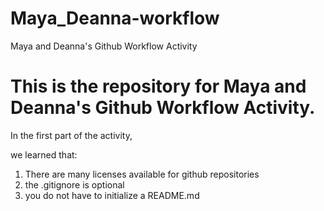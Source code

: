 # Maya_Deanna-workflow
Maya and Deanna's Github Workflow Activity


# This is the repository for Maya and Deanna's Github Workflow Activity.

In the first part of the activity,

we learned that:

1. There are many licenses available for github repositories
2. the .gitignore is optional
3. you do not have to initialize a README.md
